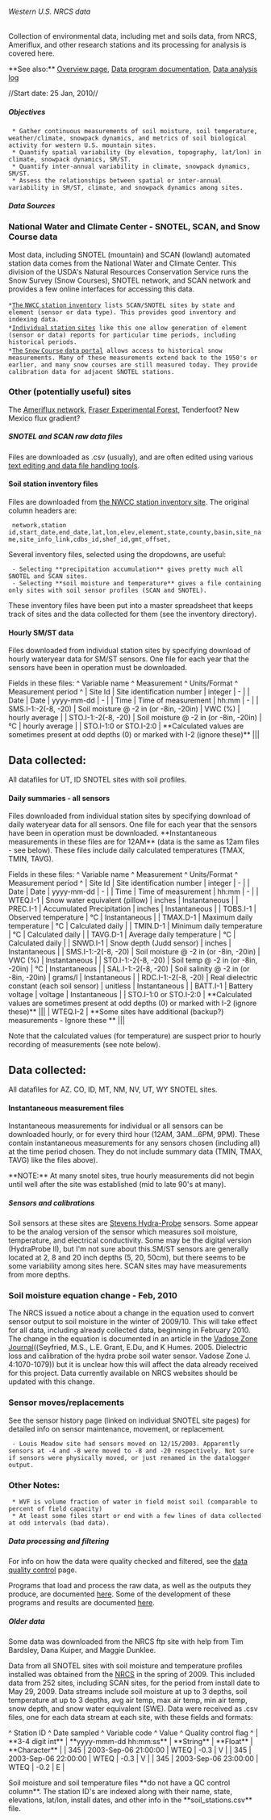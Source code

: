 ###### Western U.S. NRCS data

Collection of environmental data, including met and soils data, from
NRCS, Ameriflux, and other research stations and its processing for
analysis is covered here.

 **See also:\*\* [Overview
        page](west_stationdata:overview), [Data program
        documentation](programdocs), [Data analysis
        log](analysislog_1)

//Start date: 25 Jan, 2010//

##### Objectives

` * Gather continuous measurements of soil moisture, soil temperature, weather/climate, snowpack dynamics, and metrics of soil biological activity for western U.S. mountain sites.`\
` * Quantify spatial variability (by elevation, topography, lat/lon) in climate, snowpack dynamics, SM/ST.`\
` * Quantify inter-annual variability in climate, snowpack dynamics, SM/ST.`\
` * Assess the relationships between spatial or inter-annual variability in SM/ST, climate, and snowpack dynamics among sites.`

##### Data Sources

### National Water and Climate Center - SNOTEL, SCAN, and Snow Course data

Most data, including SNOTEL (mountain) and SCAN (lowland) automated
station data comes from the National Water and Climate Center. This
division of the USDA's Natural Resources Conservation Service runs the
Snow Survey (Snow Courses), SNOTEL network, and SCAN network and
provides a few online interfaces for accessing this data.

` * `[`The` `NWCC` `station`
`inventory`](http://www.wcc.nrcs.usda.gov/nwcc/inventory)` lists SCAN/SNOTEL sites by state and element (sensor or data type). This provides good inventory and indexing data.`\
` * `[`Individual` `station`
`sites`](http://www.wcc.nrcs.usda.gov/nwcc/site?sitenum=1140&state=az)` like this one allow generation of element (sensor or data) reports for particular time periods, including historical periods.`\
` * `[`The` `Snow` `Course` `data`
`portal`](http://www.wcc.nrcs.usda.gov/snowcourse/sc-data.html)` allows access to historical snow measurements. Many of these measurements extend back to the 1950's or earlier, and many snow courses are still measured today. They provide calibration data for adjacent SNOTEL stations.`

### Other (potentially useful) sites

The [Ameriflux
network](http://public.ornl.gov/ameriflux/index.html),
[Fraser Experimental
Forest](http://www.fs.fed.us/rm/fraser/), Tenderfoot? New
Mexico flux gradient?

##### SNOTEL and SCAN raw data files

Files are downloaded as .csv (usually), and are often edited using
various [text editing and data file handling
tools](procedures:programming#Text_editing_and_data_file_handling).

#### Soil station inventory files

Files are downloaded from [the NWCC station inventory
site](http://www.wcc.nrcs.usda.gov/nwcc/inventory). The
original column headers are:

` network,station id,start_date,end_date,lat,lon,elev,element,state,county,basin,site_name,site_info_link,cdbs_id,shef_id,gmt_offset,`

Several inventory files, selected using the dropdowns, are useful:

` - Selecting **precipitation accumulation** gives pretty much all SNOTEL and SCAN sites.`\
` - Selecting **soil moisture and temperature** gives a file containing only sites with soil sensor profiles (SCAN and SNOTEL).`

These inventory files have been put into a master spreadsheet that keeps
track of sites and the data collected for them (see the inventory
directory).

#### Hourly SM/ST data

Files downloaded from individual station sites by specifying download of
hourly wateryear data for SM/ST sensors. One file for each year that the
sensors have been in operation must be downloaded.

Fields in these files: \^ Variable name \^ Measurement \^ Units/Format
\^ Measurement period \^ | Site Id | Site identification number |
integer | - | | Date | Date | yyyy-mm-dd | - | | Time | Time of
measurement | hh:mm | - | | SMS.I-1:-2(-8, -20) | Soil moisture @ -2 in
(or -8in, -20in) | VWC (%) | hourly average | | STO.I-1:-2(-8, -20) |
Soil moisture @ -2 in (or -8in, -20in) | °C | hourly average | |
STO.I-1:0 or STO.I-2:0 | \*\*Calculated values are sometimes present at
odd depths (0) or marked with I-2 (ignore these)\*\* |||

Data collected:
---------------

All datafiles for UT, ID SNOTEL sites with soil profiles.

#### Daily summaries - all sensors

Files downloaded from individual station sites by specifying download of
daily wateryear data for all sensors. One file for each year that the
sensors have been in operation must be downloaded. \*\*Instantaneous
measurements in these files are for 12AM\*\* (data is the same as 12am
files - see below). These files include daily calculated temperatures
(TMAX, TMIN, TAVG).

Fields in these files: \^ Variable name \^ Measurement \^ Units/Format
\^ Measurement period \^ | Site Id | Site identification number |
integer | - | | Date | Date | yyyy-mm-dd | - | | Time | Time of
measurement | hh:mm | - | | WTEQ.I-1 | Snow water equivalent (pillow) |
inches | Instantaneous | | PREC.I-1 | Accumulated Precipitation | inches
| Instantaneous | | TOBS.I-1 | Observed temperature | °C | Instantaneous
| | TMAX.D-1 | Maximum daily temperature | °C | Calculated daily | |
TMIN.D-1 | Minimum daily temperature | °C | Calculated daily | |
TAVG.D-1 | Average daily temperature | °C | Calculated daily | |
SNWD.I-1 | Snow depth (Judd sensor) | inches | Instantaneous | |
SMS.I-1:-2(-8, -20) | Soil moisture @ -2 in (or -8in, -20in) | VWC (%) |
Instantaneous | | STO.I-1:-2(-8, -20) | Soil temp @ -2 in (or -8in,
-20in) | °C | Instantaneous | | SAL.I-1:-2(-8, -20) | Soil salinity @ -2
in (or -8in, -20in) | grams/l | Instantaneous | | RDC.I-1:-2(-8, -20) |
Real dielectric constant (each soil sensor) | unitless | Instantaneous |
| BATT.I-1 | Battery voltage | voltage | Instantaneous | | STO.I-1:0 or
STO.I-2:0 | \*\*Calculated values are sometimes present at odd depths
(0) or marked with I-2 (ignore these)\*\* ||| | WTEQ.I-2 | \*\*Some
sites have additional (backup?) measurements - Ignore these \*\* |||

Note that the calculated values (for temperature) are suspect prior to
hourly recording of measurements (see note below).

Data collected:
---------------

All datafiles for AZ. CO, ID, MT, NM, NV, UT, WY SNOTEL sites.

#### Instantaneous measurement files

Instantaneous measurements for individual or all sensors can be
downloaded hourly, or for every third hour (12AM, 3AM...6PM, 9PM). These
contain instantaneous measurements for any sensors chosen (including
all) at the time period chosen. They do not include summary data (TMIN,
TMAX, TAVG) like the files above).

 **NOTE:\*\* At many snotel sites, true hourly measurements did not
        begin until well after the site was established (mid to late
        90's at many).

##### Sensors and calibrations

Soil sensors at these sites are [Stevens
Hydra-Probe](http://www.stevenswater.com/soil_moisture_sensors/index.aspx)
sensors. Some appear to be the analog version of the sensor which
measures soil moisture, temperature, and electrical conductivity. Some
may be the digital version (HydraProbe II), but I'm not sure about
this.SM/ST sensors are generally located at 2, 8 and 20 inch depths (5,
20, 50cm), but there seems to be some variability among sites here. SCAN
sites may have measurements from more depths.

### Soil moisture equation change - Feb, 2010

The NRCS issued a notice about a change in the equation used to convert
sensor output to soil moisture in the winter of 2009/10. This will take
effect for all data, including already collected data, beginning in
February 2010. The change in the equation is documented in an article in
the [Vadose Zone
Journal](http://vzj.geoscienceworld.org/cgi/content/abstract/4/4/1070)((Seyfried,
M.S., L.E. Grant, E.Du, and K Humes. 2005. Dielectric loss and
calibration of the hydra probe soil water sensor. Vadose Zone J.
4:1070-1079)) but it is unclear how this will affect the data already
received for this project. Data currently available on NRCS websites
should be updated with this change.

### Sensor moves/replacements

See the sensor history page (linked on individual SNOTEL site pages) for
detailed info on sensor maintenance, movement, or replacement.

` - Louis Meadow site had sensors moved on 12/15/2003. Apparently sensors at -4 and -8 were moved to -8 and -20 respectively. Not sure if sensors were physically moved, or just renamed in the datalogger output.`

### Other Notes:

` * WVF is volume fraction of water in field moist soil (comparable to percent of field capacity)`\
` * At least some files start or end with a few lines of data collected at odd intervals (bad data).`

##### Data processing and filtering

For info on how the data were quality checked and filtered, see the
[data quality control](data_qc) page.

Programs that load and process the raw data, as well as the outputs they
produce, are documented [here](programdocs). Some of the
development of these programs and results are documented
[here](analysislog_1).

##### Older data

Some data was downloaded from the NRCS ftp site with help from Tim
Bardsley, Dana Kuiper, and Maggie Dunklee.

Data from all SNOTEL sites with soil moisture and temperature profiles
installed was obtained from the
[NRCS](http://www.wcc.nrcs.usda.gov/snow/) in the spring of
2009. This included data from 252 sites, including SCAN sites, for the
period from install date to May 29, 2009. Data streams include soil
moisture at up to 3 depths, soil temperature at up to 3 depths, avg air
temp, max air temp, min air temp, snow depth, and snow water equivalent
(SWE). Data were received as .csv files, one for each data stream at
each site, with these fields and formats:

\^ Station ID \^ Date sampled \^ Variable code \^ Value \^ Quality
control flag \^ | \*\*3-4 digit int\*\* | \*\*yyyy-mmm-dd hh:mm:ss\*\* |
\*\*String\*\* | \*\*Float\*\* | \*\*Character\*\* | | 345 | 2003-Sep-06
21:00:00 | WTEQ | -0.3 | V | | 345 | 2003-Sep-06 22:00:00 | WTEQ | -0.3
| V | | 345 | 2003-Sep-06 23:00:00 | WTEQ | -0.2 | E |

Soil moisture and soil temperature files \*\*do not have a QC control
column\*\*. The station ID's are indexed along with their name, state,
elevations, lat/lon, install dates, and other info in the
\*\*soil\_stations.csv\*\* file.
